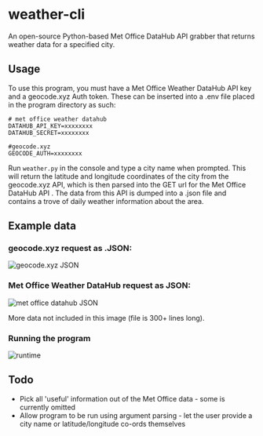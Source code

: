 # weather-cli
An open-source Python-based Met Office DataHub API grabber that returns 
weather data for a specified city.

## Usage
To use this program, you must have a Met Office Weather DataHub API key and
a geocode.xyz Auth token. These can be inserted into a .env file placed 
in the program directory as such:
```
# met office weather datahub
DATAHUB_API_KEY=xxxxxxxx
DATAHUB_SECRET=xxxxxxxx

#geocode.xyz
GEOCODE_AUTH=xxxxxxxx
```
Run `weather.py` in the console and type a city name when prompted. This will return the 
latitude and longitude coordinates of the city from the geocode.xyz API, which is then parsed into 
the GET url for the Met Office DataHub API . The data from this API is dumped into a .json file 
and contains a trove of daily weather information about the area.

## Example data

### geocode.xyz request as .JSON:

![geocode.xyz JSON](https://corndog.s-ul.eu/l57ZgJ4i)

### Met Office Weather DataHub request as JSON:

![met office datahub JSON](https://corndog.s-ul.eu/a4u1qsRi)

More data not included in this image (file is 300+ lines long).

### Running the program

![runtime](https://corndog.s-ul.eu/QKSLqybH.gif)

## Todo

- Pick all 'useful' information out of the Met Office data - some is currently omitted
- Allow program to be run using argument parsing - let the user provide a city name or latitude/longitude co-ords themselves

